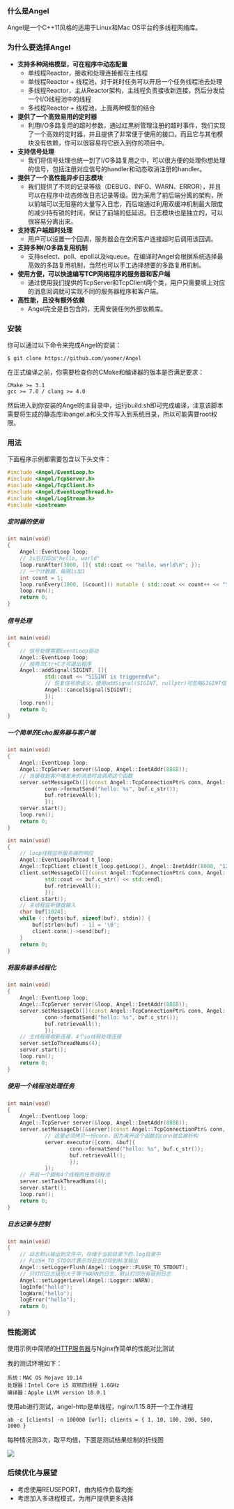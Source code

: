 ### 什么是Angel 
Angel是一个C++11风格的适用于Linux和Mac OS平台的多线程网络库。

### 为什么要选择Angel 
+ **支持多种网络模型，可在程序中动态配置**
    + 单线程Reactor，接收和处理连接都在主线程
    + 单线程Reactor + 线程池，对于耗时任务可以开启一个任务线程池去处理
    + 多线程Reactor，主从Reactor架构，主线程负责接收新连接，然后分发给一个I/O线程池中的线程
    + 多线程Reactor + 线程池，上面两种模型的结合
+ **提供了一个高效易用的定时器**
    + 利用I/O多路复用的超时参数，通过红黑树管理注册的超时事件，我们实现了一个高效的定时器，并且提供了非常便于使用的接口。而且它与其他模块没有依赖，你可以很容易将它嵌入到你的项目中。
+ **支持信号处理**
    + 我们将信号处理也统一到了I/O多路复用之中，可以很方便的处理你想处理的信号，包括注册对应信号的handler和动态取消注册的handler。
+ **提供了一个高性能异步日志模块**
    + 我们提供了不同的记录等级（DEBUG、INFO、WARN、ERROR），并且可以在程序中动态修改日志记录等级。因为采用了前后端分离的架构，所以前端可以无阻塞的大量写入日志，而后端通过利用双缓冲机制最大限度的减少持有锁的时间，保证了前端的低延迟。日志模块也是独立的，可以很容易分离出来。
+ **支持客户端超时处理**
    + 用户可以设置一个回调，服务器会在空闲客户连接超时后调用该回调。
+ **支持多种I/O多路复用机制**
    + 支持select、poll、epoll以及kqueue。在编译时Angel会根据系统选择最高效的多路复用机制，当然也可以手工选择想要的多路复用机制。
+ **使用方便，可以快速编写TCP网络程序的服务器和客户端**
    + 通过使用我们提供的TcpServer和TcpClient两个类，用户只需要填上对应的消息回调就可实现不同的服务器程序和客户端。
+ **高性能，且没有额外依赖**
    + Angel完全是自包含的，无需安装任何外部依赖库。

### 安装
你可以通过以下命令来完成Angel的安装：
```
$ git clone https://github.com/yaomer/Angel
```
在正式编译之前，你需要检查你的CMake和编译器的版本是否满足要求：
```
CMake >= 3.1
gcc >= 7.0 / clang >= 4.0
```
然后进入到你安装的Angel的主目录中，运行build.sh即可完成编译，注意该脚本需要将生成的静态库libangel.a和头文件写入到系统目录，所以可能需要root权限。

### 用法
下面程序示例都需要包含以下头文件：
```cpp
#include <Angel/EventLoop.h>
#include <Angel/TcpServer.h>
#include <Angel/TcpClient.h>
#include <Angel/EventLoopThread.h>
#include <Angel/LogStream.h>
#include <iostream>
```
##### 定时器的使用
```cpp
int main(void)
{
    Angel::EventLoop loop;
    // 3s后打印出"hello, world"
    loop.runAfter(3000, []{ std::cout << "hello, world\n"; });
    // 一个计数器，每隔1s加1
    int count = 1;
    loop.runEvery(1000, [&count]() mutable { std::cout << count++ << "\n"; });
    loop.run();
    return 0;
}
```
##### 信号处理
```cpp
int main(void)
{
    // 信号处理需要EventLoop驱动
    Angel::EventLoop loop;
    // 按两次Ctr+C才可退出程序
    Angel::addSignal(SIGINT, []{
            std::cout << "SIGINT is triggered\n";
            // 恢复信号原语义，使用addSignal(SIGINT, nullptr)可忽略SIGINT信号
            Angel::cancelSignal(SIGINT);
            });
    loop.run();
    return 0;
}
```
##### 一个简单的Echo服务器与客户端
```cpp
int main(void)
{
    Angel::EventLoop loop;
    Angel::TcpServer server(&loop, Angel::InetAddr(8888));
    // 当接收到客户端发来的消息时会调用这个函数
    server.setMessageCb([](const Angel::TcpConnectionPtr& conn, Angel::Buffer& buf){
            conn->formatSend("hello: %s", buf.c_str());
            buf.retrieveAll();
            });
    server.start();
    loop.run();
    return 0;
}
```
```cpp
int main(void)
{
    // loop线程监听服务端的响应
    Angel::EventLoopThread t_loop;
    Angel::TcpClient client(t_loop.getLoop(), Angel::InetAddr(8000, "127.0.0.1"));
    client.setMessageCb([](const Angel::TcpConnectionPtr& conn, Angel::Buffer& buf){
            std::cout << buf.c_str() << std::endl;
            buf.retrieveAll();
            });
    client.start();
    // 主线程监听键盘输入
    char buf[1024];
    while (::fgets(buf, sizeof(buf), stdin)) {
        buf[strlen(buf) - 1] = '\0';
        client.conn()->send(buf);
    }
    return 0;
}
```
##### 将服务器多线程化
```cpp
int main(void)
{
    Angel::EventLoop loop;
    Angel::TcpServer server(&loop, Angel::InetAddr(8888));
    server.setMessageCb([](const Angel::TcpConnectionPtr& conn, Angel::Buffer& buf){
            conn->formatSend("hello: %s", buf.c_str());
            buf.retrieveAll();
            });
    // 主线程接收新连接，4个io线程处理连接
    server.setIoThreadNums(4);
    server.start();
    loop.run();
    return 0;
}
```
##### 使用一个线程池处理任务
```cpp
int main(void)
{
    Angel::EventLoop loop;
    Angel::TcpServer server(&loop, Angel::InetAddr(8888));
    server.setMessageCb([&server](const Angel::TcpConnectionPtr& conn, Angel::Buffer& buf){
            // 这里必须拷贝一份conn，因为离开这个函数后conn就会被析构
            server.executor([conn, &buf]{
                    conn->formatSend("hello: %s", buf.c_str());
                    buf.retrieveAll();
                    });
            });
    // 开启一个拥有4个线程的任务线程池
    server.setTaskThreadNums(4);
    server.start();
    loop.run();
    return 0;
}
```
##### 日志记录与控制
```cpp
int main(void)
{
    // 日志默认输出到文件中，存储于当前目录下的.log目录中
    // FLUSH_TO_STDOUT表示将日志打印到标准输出
    Angel::setLoggerFlush(Angel::Logger::FLUSH_TO_STDOUT);
    // 只打印日志级别大于等于WARN的日志，默认打印所有级别日志
    Angel::setLoggerLevel(Angel::Logger::WARN);
    logInfo("hello");
    logWarn("hello");
    logError("hello");
    return 0;
}
```
### 性能测试
使用示例中简陋的[HTTP服务器](https://github.com/yaomer/Angel/tree/master/examples/http)与Nginx作简单的性能对比测试

我的测试环境如下：
```
系统：MAC OS Mojave 10.14
处理器：Intel Core i5 双核四线程 1.6GHz
编译器：Apple LLVM version 10.0.1
```
使用ab进行测试，angel-http是单线程，nginx/1.15.8开一个工作进程
```
ab -c [clients] -n 100000 [url]; clients = { 1, 10, 100, 200, 500, 1000 }
```
每种情况测3次，取平均值，下面是测试结果绘制的折线图

![](https://github.com/yaomer/pictures/blob/master/webbench.png?raw=true)

### 后续优化与展望
+ 考虑使用REUSEPORT，由内核作负载均衡
+ 考虑加入多进程模式，为用户提供更多选择
